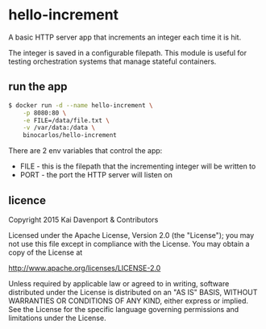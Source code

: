 hello-increment
===============

A basic HTTP server app that increments an integer each time it is hit.

The integer is saved in a configurable filepath.  This module is useful for testing orchestration systems that manage stateful containers.

## run the app

```bash
$ docker run -d --name hello-increment \
    -p 8080:80 \
    -e FILE=/data/file.txt \
    -v /var/data:/data \
    binocarlos/hello-increment
```

There are 2 env variables that control the app:

 * FILE - this is the filepath that the incrementing integer will be written to
 * PORT - the port the HTTP server will listen on

## licence

Copyright 2015 Kai Davenport & Contributors

Licensed under the Apache License, Version 2.0 (the "License"); you may not use this file except in compliance with the License.  You may obtain a copy of the License at

   http://www.apache.org/licenses/LICENSE-2.0

Unless required by applicable law or agreed to in writing, software distributed under the License is distributed on an "AS IS" BASIS, WITHOUT WARRANTIES OR CONDITIONS OF ANY KIND, either express or implied.  See the License for the specific language governing permissions and limitations under the License.
